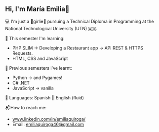 ## Hi, I'm María Emilia🫧
💻 I'm just a 🎀girlie🎀 pursuing a Technical Diploma in Programming at the National Technological University (UTN) 🇦🇷.

🧩 This semester I'm learning: 
- PHP SLIM -> Developing a Restaurant app -> API REST & HTTPS Requests.
- HTML, CSS and JavaScript

🧮 Previous semesters I've learnt:
- Python -> and Pygames!
- C# .NET
- JavaScript -> vanilla

📢 Languages: 
Spanish || English (fluid) 

📬How to reach me:
- www.linkedin.com/in/emiliaquiroga/
- Email: emiliaquiroga46@gmail.com




<!--
**emiliaquiroga/emiliaquiroga** is a ✨ _special_ ✨ repository because its `README.md` (this file) appears on your GitHub profile.

Here are some ideas to get you started:

- 🔭 I’m currently working on ...
- 🌱 I’m currently learning ...
- 👯 I’m looking to collaborate on ...
- 🤔 I’m looking for help with ...
- 💬 Ask me about ...
- 📫 How to reach me: ...
- 😄 Pronouns: ...
- ⚡ Fun fact: ...
-->
